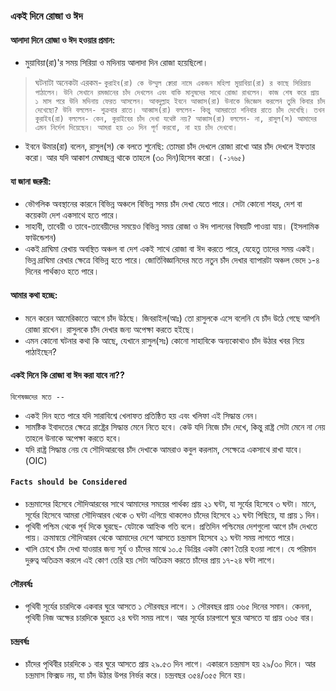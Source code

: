 ### **একই দিনে রোজা ও ঈদ**
#### **আলাদা দিনে রোজা ও ঈদ হওয়ার প্রমান:**
* মুয়াবিয়া(রা)'র সময় সিরিয়া ও মদিনায় আলাদা দিন রোজা হয়েছিলো।
> ঘটনাটা অনেকটা এরকম- `কুরাইব(রা) কে উম্মুল ক্বোরা নামে একজন মহিলা মুয়াবিয়া(রা) র কাছে সিরিয়ায় পাঠালেন। উনি সেখানে রমজানের চাঁদ দেখলেন এবং বাকি মানুষদের সাথে রোজা রাখলেন। কাজ শেষ করে প্রায় ১ মাস পরে উনি মদিনায় ফেরত আসলেন। আবদুল্লাহ ইবনে আব্বাস(রা) উনাকে জিজ্ঞেস করলেন তুমি কিবার চাঁদ দেখেছো? উনি বললেন- শুক্রবার রাতে। আব্বাস(রা) বললেন- কিন্তু আমরাতো শনিবার রাতে চাঁদ দেখেছি। তখন কুরাইব(রা) বললেন- কেন, কুরাইবের চাঁদ দেখা যথেষ্ট নয়? আব্বাস(রা) বললেন- না, রাসুল(স) আমাদের এমন নির্দেশ দিয়েছেন। আমরা হয় ৩০ দিন পূর্ণ করবো, না হয় চাঁদ দেখবো।`
* ইবনে উমার(রা) বলেন, রাসুল(স) কে বলতে শুনেছি: তোমরা চাঁদ দেখলে রোজা রাখো আর চাঁদ দেখলে ইফতার করো। আর যদি আকাশ মেঘাচ্ছন্ন থাকে তাহলে (৩০ দিন)হিসেব করো। `(-১৭৬৫)`
#### **যা জানা জরুরী:**
* ভৌগলিক অবস্থানের কারনে বিভিন্ন অঞ্চলে বিভিন্ন সময় চাঁদ দেখা যেতে পারে। সেটা কোনো শহর, দেশ বা কয়েকটা দেশ একসাথে হতে পারে।
* সাহাবী, তাবেয়ী ও তাবে-তাবেয়ীদের সময়েও বিভিন্ন সময় রোজা ও ঈদ পালনের বিষয়টি পাওয়া যায়। (ইসলামিক ফাউন্ডেশন)
* একই দ্রাঘিমা রেখায় অবস্থিত অঞ্চল বা দেশ একই সাথে রোজা বা ঈদ করতে পারে, যেহেতু তাদের সময় একই। ভিন্ন দ্রাঘিমা রেখার ক্ষেত্রে বিভিন্ন হতে পারে। জোর্তিবিজ্ঞানিদের মতে নতুন চাঁদ দেখার ব্যাপারটা অঞ্চল ভেদে ১-৪ দিনের পার্থক্যও হতে পারে।
#### **আমার কথা হচ্ছে:**
* মনে করেন আমেরিকাতে আগে চাঁদ উঠছে। জিবরাইল(আঃ) তো রাসুলকে এসে বলেনি যে চাঁদ উঠে গেছে আপনি রোজা রাখেন। রাসুলকে চাঁদ দেখার জন্য অপেক্ষা করতে হইছে।
* এমন কোনো ঘটনার কথা কি আছে, যেখানে রাসুল(সঃ) কোনো সাহাবিকে অন্যকোথাও চাঁদ উঠার খবর নিয়ে পাঠাইছেন?
#### **একই দিনে কি রোজা বা ঈদ করা যাবে না??**
`বিশেষজ্ঞদের মতে --`
* একই দিন হতে পারে যদি সারাবিশ্বে খেলাফত প্রতিষ্ঠিত হয় এবং খলিফা এই সিদ্ধান্ত নেন।
* সামষ্টিক ইবাদতের ক্ষেত্রে রাষ্ট্রের সিদ্ধান্ত মেনে নিতে হবে। কেউ যদি নিজে চাঁদ দেখে, কিন্তু রাষ্ট্র সেটা মেনে না নেয় তাহলে উনাকে অপেক্ষা করতে হবে।
* যদি রাষ্ট্র সিদ্ধান্ত নেয় যে সৌদিআরবের চাঁদ দেখাকে আমরাও কবুল করলাম, সেক্ষেত্রে একসাথে রাখা যাবে। (OIC)
#### **`Facts should be Considered`**
* চন্দ্রমাসের হিসেবে সৌদিআরবের সাথে আমাদের সময়ের পার্থক্য প্রায় ২১ ঘন্টা, যা সূর্যের হিসেবে ৩ ঘন্টা। মানে, সূর্যের হিসেবে আমরা সৌদিআরব থেকে ৩ ঘন্টা এগিয়ে থাকলেও চাঁদের হিসেবে ২১ ঘন্টা পিছিয়ে, যা প্রায় ১ দিন।
* পৃথিবী পশ্চিম থেকে পূর্ব দিকে ঘুরছে- যেটাকে আহ্নিক গতি বলে। প্রতিদিন পশ্চিমের দেশগুলো আগে চাঁদ দেখতে পায়। ক্রমান্বয়ে সৌদিআরব থেকে আমাদের দেশে আসতে চন্দ্রমাস হিসেবে ২১ ঘন্টা সময় লাগতে পারে।
* খালি চোখে চাঁদ দেখা যাওয়ার জন্য সূর্য ও চাঁদের মাঝে ১০.৫ ডিগ্রির একটা কোণ তৈরি হওয়া লাগে। যে পরিমান দুরুত্ব অতিক্রম করলে এই কোণ তেরি হয় সেটা অতিক্রম করতে চাঁদের প্রায় ১৭-২৪ ঘন্টা লাগে।
#### **সৌরবর্ষঃ**
* পৃথিবী সূর্যের চারদিকে একবার ঘুরে আসতে  ১ সৌরবছর লাগে। ১ সৌরবছর প্রায় ৩৬৫ দিনের সমান। কেননা, পৃথিবী নিজ অক্ষের চারদিকে ঘুরতে ২৪ ঘন্টা সময় লাগে। আর সূর্যের চারপাশে ঘুরে আসতে যা প্রায় ৩৬৫ বার।
#### **চন্দ্রবর্ষঃ**
* চাঁদের পৃথিবীর চারদিকে ১ বার ঘুরে আসতে প্রায় ২৯.৫৩ দিন লাগে। একারনে চন্দ্রমাস হয় ২৯/৩০ দিনে। আর চন্দ্রমাস ফিক্সড নয়, যা চাঁদ উঠার উপর নির্ভর করে। চন্দ্রবছর ৩৫৪/৩৫৫ দিনে হয়।
